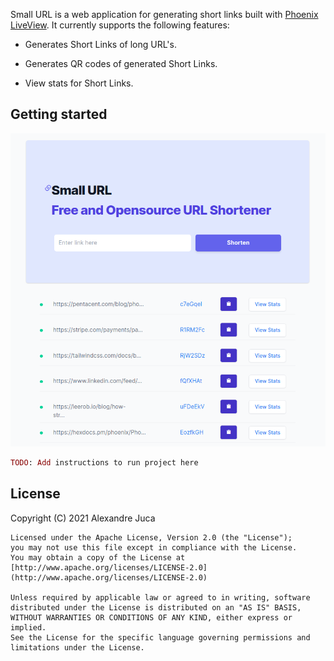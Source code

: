 Small URL is a web application for generating short links built with [Phoenix LiveView](https://github.com/phoenixframework/phoenix_live_view). It currently 
supports the following features:

  * Generates Short Links of long URL's.

  * Generates QR codes of generated Short Links.

  * View stats for Short Links.

## Getting started

![Screenshot](https://github.com/AlexJuca/small-url/raw/main/.github/imgs/welcome.png)

```elixir
TODO: Add instructions to run project here
```

## License

Copyright (C) 2021 Alexandre Juca

    Licensed under the Apache License, Version 2.0 (the "License");
    you may not use this file except in compliance with the License.
    You may obtain a copy of the License at [http://www.apache.org/licenses/LICENSE-2.0](http://www.apache.org/licenses/LICENSE-2.0)

    Unless required by applicable law or agreed to in writing, software
    distributed under the License is distributed on an "AS IS" BASIS,
    WITHOUT WARRANTIES OR CONDITIONS OF ANY KIND, either express or implied.
    See the License for the specific language governing permissions and
    limitations under the License.
